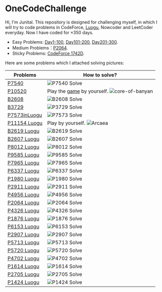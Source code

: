 # OneCodeChallenge

Hi, I'm Junital. This repository is designed for challenging myself, in which I will try to code problems in CodeForce, [Luogu](www.luogu.com.cn), Nowcoder and LeetCoder everyday. Now I have coded for $\times 350$ days.

- Easy Problems: [Day1-100](./Day1-100/), [Day101-200](./Day101-200/), [Day201-300](./Day201-300/).
- Medium Problems：[P2064](./Day1-100/Day81-90/Day88/P1319inLuogu.cpp).
- Sticky Problems: [CodeForce 1742D](./Day1-100/Day71-80/Day75/1742DinCodeForce.cpp).

Here are some problems which I attached solving pictures:

|Problems|How to solve?|
|---|---|
|[P7540](https://www.luogu.com.cn/problem/P7540)|![P7540 Solve](./Day350/P7540%20Solve.svg)|
|[P10520](https://www.luogu.com.cn/problem/P10520)|Play the [game](https://core-of-banyan.github.io/) by yourself. ![core-of-banyan](./Day337/core-of-banyan.png)|
|[B2608](https://www.luogu.com.cn/problem/B2608)|![B2608 Solve](./Day321-330/Day328/B2608%20Solve.svg)|
|[B3729](https://www.luogu.com.cn/problem/B3729)|![P3729 Solve](./Day301-310/Day306/B3729%20Solve.svg)|
|[P7573inLuogu](https://www.luogu.com.cn/problem/P7573)|![P7573 Solve](./Day201-300/Day281-290/Day287/P7573%20Solve.png)|
|[P11154 Luogu](https://www.luogu.com.cn/problem/P11154)|Play by yourself. ![Arcaea](./Day201-300/Day271-280/Day280/arcaea.jpg)|
|[B2619 Luogu](https://www.luogu.com.cn/problem/B2619)|![B2619 Solve](./Day201-300/Day211-220/Day216/B2619%20Solve.svg)|
|[B2607 Luogu](https://www.luogu.com.cn/problem/B2607)|![B2607 Solve](./Day201-300/Day211-220/Day212/B2607%20Solve.svg)|
|[P8012 Luogu](https://www.luogu.com.cn/problem/P8012)|![P8012 Solve](./Day201-300/Day201-210/Day202/P8012%20Solve.svg)|
|[P9585 Luogu](https://www.luogu.com.cn/problem/P9585)|![P9585 Solve](./Day101-200/Day191-120/Day197/P9585%20Solve.png)|
|[P7965 Luogu](https://www.luogu.com.cn/problem/P7965)|![P7965 Solve](./Day101-200/Day181-190/Day183/P7695%20Solve.svg)|
|[P6337 Luogu](https://www.luogu.com.cn/problem/P6337)|![P6337 Solve](./Day101-200/Day151-160/Day153/P6337%20Solve.svg)|
|[P1980 Luogu](https://www.luogu.com.cn/problem/P1980)|![P1980 Solve](./Day101-200/Day141-150/Day146/P1980%20Solve.svg)|
|[P2911 Luogu](https://www.luogu.com.cn/problem/P2911)|![P2911 Solve](./Day101-200/Day121-130/Day124/P2911%20Solve.svg)|
|[P4956 Luogu](https://www.luogu.com.cn/problem/P4956)|![P4956 Solve](./Day1-100/Day21-30/Day22/P4956solve.svg)|
|[P2064 Luogu](https://www.luogu.com.cn/problem/P2064)|![P2064 Solve](./Day1-100/Day81-90/Day88/P2064%20Solve.svg)|
|[P4326 Luogu](https://www.luogu.com.cn/problem/P4326)|![P4326 Solve](./Day1-100/Day1-10/Day1/P4326inLuogu.svg)|
|[P1876 Luogu](https://www.luogu.com.cn/problem/P1876)|![P1876 Solve](./Day1-100/Day61-70/Day63/Idea.svg)|
|[P6153 Luogu](https://www.luogu.com.cn/problem/P6153)|![P6153 Solve](./Day101-200/Day121-130/Day125/P6153%20Solve.svg)|
|[P2907 Luogu](https://www.luogu.com.cn/problem/P2907)|![P2907 Solve](./Day1-100/Day61-70/Day66/Solve.svg)|
|[P5713 Luogu](https://www.luogu.com.cn/problem/P5713)|![P5713 Solve](./Day1-100/Day61-70/Day69/Solve.svg)|
|[P5720 Luogu](https://www.luogu.com.cn/problem/P5720)|![P5720 Solve](./Day1-100/Day71-80/Day71/Solve.svg)|
|[P4702 Luogu](https://www.luogu.com.cn/problem/P4702)|![P4702 Solve](./Day101-200/Day101-110/Day108/P4702%20Solve.svg)|
|[P1614 Luogu](https://www.luogu.com.cn/problem/P1614)|![P1614 Solve](./Day101-200/Day101-110/Day110/P1614%20Solve.svg)|
|[P2705 Luogu](https://www.luogu.com.cn/problem/P2705)|![P2705 Solve](./Day101-200/Day121-130/Day123/P2705%20Solve.svg)|
|[P1424 Luogu](https://www.luogu.com.cn/problem/P1424)|![P1424 Solve](./Day101-200/Day141-150/Day141/P1424%20Solve.png)|
